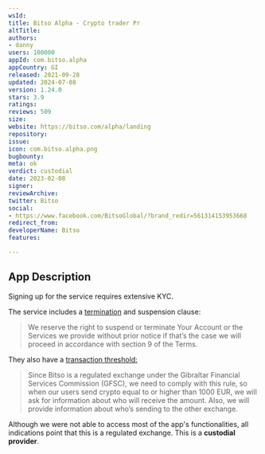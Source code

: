 ```yaml
---
wsId: 
title: Bitso Alpha - Crypto trader Pr
altTitle: 
authors:
- danny
users: 100000
appId: com.bitso.alpha
appCountry: GI
released: 2021-09-28
updated: 2024-07-08
version: 1.24.0
stars: 3.9
ratings: 
reviews: 509
size: 
website: https://bitso.com/alpha/landing
repository: 
issue: 
icon: com.bitso.alpha.png
bugbounty: 
meta: ok
verdict: custodial
date: 2023-02-08
signer: 
reviewArchive: 
twitter: Bitso
social:
- https://www.facebook.com/BitsoGlobal/?brand_redir=561314153953668
redirect_from: 
developerName: Bitso
features: 

---
```


## App Description

Signing up for the service requires extensive KYC. 

The service includes a [termination](https://bitso.com/legal/GI/terms) and suspension clause: 

> We reserve the right to suspend or terminate Your Account or the Services we provide without prior notice if that’s the case we will proceed in accordance with section 9 of the Terms.

They also have a [transaction threshold:](https://support.bitso.com/hc/en-us/articles/9673738348692-Why-do-I-need-to-provide-extra-information-) 

> Since Bitso is a regulated exchange under the Gibraltar Financial Services Commission (GFSC), we need to comply with this rule, so when our users send crypto equal to or higher than 1000 EUR, we will ask for information about who will receive the amount. Also, we will provide information about who’s sending to the other exchange.

Although we were not able to access most of the app's functionalities, all indications point that this is a regulated exchange. This is a **custodial provider**. 


